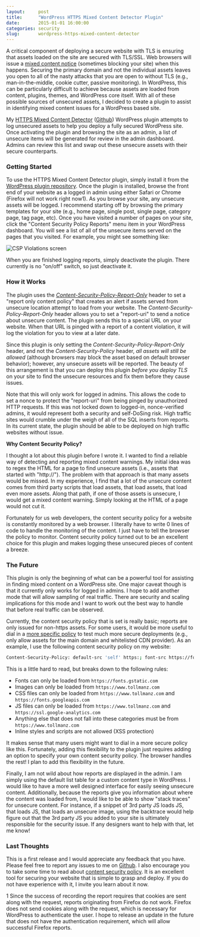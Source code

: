 ```yaml
---
layout:     post
title:      "WordPress HTTPS Mixed Content Detector Plugin"
date:       2015-01-01 16:00:00
categories: security
slug:       wordpress-https-mixed-content-detector
---
```


A critical component of deploying a secure website with TLS is ensuring that assets loaded on the site are secured with TLS/SSL. Web browsers will issue a [mixed content notice](https://developer.mozilla.org/en-US/docs/Security/MixedContent) (sometimes blocking your site) when this happens. Securing the primary domain and not the individual assets leaves you open to all of the nasty attacks that you are open to without TLS (e.g., man-in-the-middle, cookie cutter, passive monitoring). In WordPress, this can be particularly difficult to achieve because assets are loaded from content, plugins, themes, and WordPress core itself. With all of these possible sources of unsecured assets, I decided to create a plugin to assist in identifying mixed content issues for a WordPress based site.

My [HTTPS Mixed Content Detector](https://wordpress.org/plugins/https-mixed-content-detector/) ([Github](https://github.com/tollmanz/wordpress-https-mixed-content-detector)) WordPress plugin attempts to log unsecured assets to help you deploy a fully secured WordPress site. Once activating the plugin and browsing the site as an admin, a list of unsecure items will be generated for review in the admin dashboard. Admins can review this list and swap out these unsecure assets with their secure counterparts.

### Getting Started

To use the HTTPS Mixed Content Detector plugin, simply install it from the [WordPress plugin repository](https://wordpress.org/plugins/https-mixed-content-detector/). Once the plugin is installed, browse the front end of your website as a logged in admin using either Safari or Chrome (Firefox will not work right now<span class="footnote-article-number">1</span>). As you browse your site, any unsecure assets will be logged. I recommend starting off by browsing the primary templates for your site (e.g., home page, single post, single page, category page, tag page, etc). Once you have visited a number of pages on your site, click the "Content Security Policy Reports" menu item in your WordPress dashboard. You will see a list of all of the unsecure items served on the pages that you visited. For example, you might see something like:

![](/media/images/csp-violations.jpg "CSP Violations screen")

When you are finished logging reports, simply deactivate the plugin. There currently is no "on/off" switch, so just deactivate it.

### How it Works

The plugin uses the *[Content-Security-Policy-Report-Only](http://w3c.github.io/webappsec/specs/content-security-policy/#iana-content-security-policy-report-only)* header to set a "report only content policy" that creates an alert if assets served from unsecure location attempt to load from your website. The *Content-Security-Policy-Report-Only* header allows you to set a "report-uri" to send a notice about unsecure content. The plugin sends this to a special URL on your website. When that URL is pinged with a report of a content violation, it will log the violation for you to view at a later date.

Since this plugin is only setting the *Content-Security-Policy-Report-Only* header, and not the *Content-Security-Policy* header, *all assets will still be allowed* (although browsers may block the asset based on default browser behavior); however, any unsecure assets will be reported. The beauty of this arrangement is that you can deploy this plugin *before you deploy TLS* on your site to find the unsecure resources and fix them before they cause issues.

Note that this will only work for logged in admins. This allows the code to set a nonce to protect the "report-uri" from being pinged by unauthorized HTTP requests. If this was not locked down to logged-in, nonce-verified admins, it would represent both a security and self-DoSing risk. High traffic sites would crumble under the weigh of all of the SQL inserts from reports. In its current state, the plugin should be able to be deployed on high traffic websites without issue.

**Why Content Security Policy?**

I thought a lot about this plugin before I wrote it. I wanted to find a reliable way of detecting and reporting mixed content warnings. My initial idea was to regex the HTML for a page to find unsecure assets (i.e., assets that started with "http://"). The problem with that approach is that many assets would be missed. In my experience, I find that a lot of the unsecure content comes from third party scripts that load assets, that load assets, that load even more assets. Along that path, if one of those assets is unsecure, I would get a mixed content warning. Simply looking at the HTML of a page would not cut it.

Fortunately for us web developers, the content security policy for a website is constantly monitored by a web browser. I literally have to write 0 lines of code to handle the monitoring of the content. I just have to tell the browser the policy to monitor. Content security policy turned out to be an excellent choice for this plugin and makes logging these unsecured pieces of content a breeze.

### The Future

This plugin is only the beginning of what can be a powerful tool for assisting in finding mixed content on a WordPress site. One major caveat though is that it currently only works for logged in admins. I hope to add another mode that will allow sampling of real traffic. There are security and scaling implications for this mode and I want to work out the best way to handle that before real traffic can be observed.

Currently, the content security policy that is set is really basic; reports are only issued for non-https assets. For some users, it would be more useful to dial in a [more specific policy](http://w3c.github.io/webappsec/specs/content-security-policy/#directives) to test much more secure deployments (e.g., only allow assets for the main domain and whitelisted CDN provider). As an example, I use the following content security policy on my website:

```bash
Content-Security-Policy: default-src 'self' https:; font-src https://fonts.gstatic.com; img-src 'self' https:; style-src 'self' https: https://fonts.googleapis.com; script-src 'self' https: https://ssl.google-analytics.com
```

This is a little hard to read, but breaks down to the following rules:

* Fonts can only be loaded from `https://fonts.gstatic.com`
* Images can only be loaded from `https://www.tollmanz.com`
* CSS files can only be loaded from `https://www.tollmanz.com` and `https://fonts.googleapis.com`
* JS files can only be loaded from `https://www.tollmanz.com` and `https://ssl.google-analytics.com`
* Anything else that does not fall into these categories must be from `https://www.tollmanz.com`
* Inline styles and scripts are not allowed (XSS protection)

It makes sense that many users might want to dial in a more secure policy like this. Fortunately, adding this flexibility to the plugin just requires adding an option to specify your own content security policy. The browser handles the rest! I plan to add this flexibility in the future.

Finally, I am not wild about how reports are displayed in the admin. I am simply using the default list table for a custom content type in WordPress. I would like to have a more well designed interface for easily seeing unsecure content. Additionally, because the reports give you information about where the content was loaded from, I would like to be able to show "stack traces" for unsecure content. For instance, if a snippet of 3rd party JS loads JS, that loads JS, that loads an unsecure image, using the backtrace would help figure out that the 3rd party JS you added to your site is ultimately responsible for the security issue. If any designers want to help with that, let me know!

### Last Thoughts

This is a first release and I would appreciate any feedback that you have. Please feel free to report any issues to me on [Github](https://github.com/tollmanz/wordpress-https-mixed-content-detector/issues). I also encourage you to take some time to read about [content security policy](http://www.html5rocks.com/en/tutorials/security/content-security-policy/). It is an excellent tool for securing your website that is simple to grasp and deploy. If you do not have experience with it, I invite you learn about it now.

<p class="footnote"><span class="footnote-footer-number">1</span> Since the success of recording the report requires that cookies are sent along with the request, reports originating from Firefox do not work. Firefox does not send cookies along with the request, which is necessary for WordPress to authenticate the user. I hope to release an update in the future that does not have the authentication requirement, which will allow successful Firefox reports.</p>
